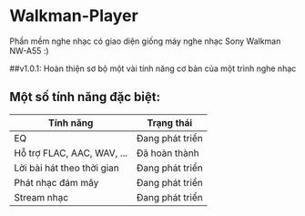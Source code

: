 # Walkman-Player
Phần mềm nghe nhạc có giao diện giống máy nghe nhạc Sony Walkman NW-A55 :)

##v1.0.1: 
Hoàn thiện sơ bộ một vài tính năng cơ bản của một trình nghe nhạc 
## Một số tính năng đặc biệt:

| Tính năng   | Trạng thái  |
|-------------|-------------|
| EQ | Đang phát triển |
| Hỗ trợ FLAC, AAC, WAV, ...| Đã hoàn thành |
| Lời bài hát theo thời gian | Đang phát triển |
| Phát nhạc đám mây | Đang phát triển |
| Stream nhạc | Đang phát triển |


